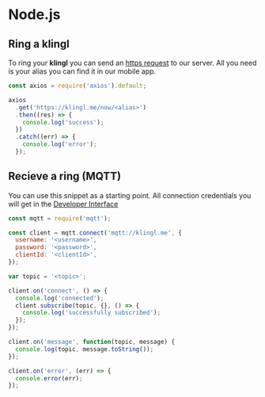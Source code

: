# Node.js

## Ring a klingl

To ring your **klingl** you can send an [https request](/guide/ring-klingl.html) to our server. All you need is your alias you can find it in our mobile app.

```js
const axios = require('axios').default;

axios
  .get('https://klingl.me/now/<alias>')
  .then((res) => {
    console.log('success');
  })
  .catch((err) => {
    console.log('error');
  });
```

## Recieve a ring (MQTT)

You can use this snippet as a starting point. All connection credentials you will get in the [Developer Interface](/guide/web-client.html)

```js
const mqtt = require('mqtt');

const client = mqtt.connect('mqtt://klingl.me', {
  username: '<username>',
  password: '<password>',
  clientId: '<clientId>',
});

var topic = '<topic>';

client.on('connect', () => {
  console.log('connected');
  client.subscribe(topic, {}, () => {
    console.log('successfully subscribed');
  });
});

client.on('message', function(topic, message) {
  console.log(topic, message.toString());
});

client.on('error', (err) => {
  console.error(err);
});
```
